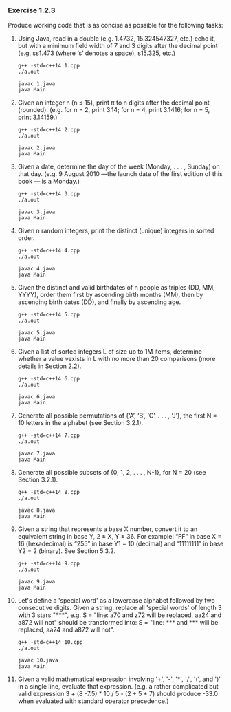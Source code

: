 ### Exercise 1.2.3

Produce working code that is as concise as possible for the following tasks:

1. Using Java, read in a double (e.g. 1.4732, 15.324547327, etc.) echo it, but with a minimum field width of 7 and 3 digits after the decimal point (e.g. ss1.473 (where ‘s’ denotes a space), s15.325, etc.)

      ```shell
      g++ -std=c++14 1.cpp
      ./a.out

      javac 1.java
      java Main
      ```

2. Given an integer n (n ≤ 15), print π to n digits after the decimal point (rounded). (e.g. for n = 2, print 3.14; for n = 4, print 3.1416; for n = 5, print 3.14159.)

      ```shell
      g++ -std=c++14 2.cpp
      ./a.out

      javac 2.java
      java Main
      ```

3. Given a date, determine the day of the week (Monday, . . . , Sunday) on that day. (e.g. 9 August 2010 —the launch date of the first edition of this book — is a Monday.)

      ```shell
      g++ -std=c++14 3.cpp
      ./a.out

      javac 3.java
      java Main
      ```

4. Given n random integers, print the distinct (unique) integers in sorted order.

      ```shell
      g++ -std=c++14 4.cpp
      ./a.out

      javac 4.java
      java Main
      ```

5. Given the distinct and valid birthdates of n people as triples (DD, MM, YYYY), order them first by ascending birth months (MM), then by ascending birth dates (DD), and finally by ascending age.

      ```shell
      g++ -std=c++14 5.cpp
      ./a.out

      javac 5.java
      java Main
      ```

6. Given a list of sorted integers L of size up to 1M items, determine whether a value vexists in L with no more than 20 comparisons (more details in Section 2.2).

      ```shell
      g++ -std=c++14 6.cpp
      ./a.out

      javac 6.java
      java Main
      ```

7. Generate all possible permutations of {‘A’, ‘B’, ‘C’, . . . , ‘J’}, the first N = 10 letters in the alphabet (see Section 3.2.1).

      ```shell
      g++ -std=c++14 7.cpp
      ./a.out

      javac 7.java
      java Main
      ```

8. Generate all possible subsets of {0, 1, 2, . . . , N-1}, for N = 20 (see Section 3.2.1).

      ```shell
      g++ -std=c++14 8.cpp
      ./a.out

      javac 8.java
      java Main
      ```

9. Given a string that represents a base X number, convert it to an equivalent string in base Y, 2 ≤ X, Y ≤ 36. For example: “FF” in base X = 16 (hexadecimal) is “255” in base Y1 = 10 (decimal) and “11111111” in base Y2 = 2 (binary). See Section 5.3.2.

      ```shell
      g++ -std=c++14 9.cpp
      ./a.out

      javac 9.java
      java Main
      ```

10. Let's define a 'special word' as a lowercase alphabet followed by two consecutive digits. Given a string, replace all 'special words' of length 3 with 3 stars "\*\*\*", e.g. S = "line: a70 and z72 will be replaced, aa24 and a872 will not" should be transformed into: S = "line: \*\*\* and \*\*\* will be replaced, aa24 and a872 will not".

    ```shell
    g++ -std=c++14 10.cpp
    ./a.out

    javac 10.java
    java Main
    ```

11. Given a valid mathematical expression involving '+', '-', '*', '/', '(', and ')' in a single line, evaluate that expression. (e.g. a rather complicated but valid expression 3 + (8 -7.5) * 10 / 5 - (2 + 5 * 7) should produce -33.0 when evaluated with standard operator precedence.)
